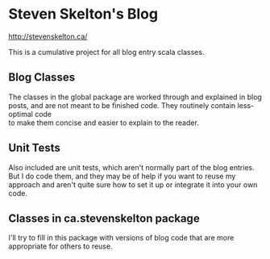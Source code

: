 # Steven Skelton's Blog
<http://stevenskelton.ca/>

This is a cumulative project for all blog entry scala classes.

## Blog Classes

The classes in the global package are worked through and explained in blog posts,
and are not meant to be finished code.  They routinely contain less-optimal code  
to make them concise and easier to explain to the reader.

## Unit Tests

Also included are unit tests, which aren't normally part of the blog entries.
But I do code them, and they may be of help if you want to reuse my approach and
aren't quite sure how to set it up or integrate it into your own code.

## Classes in ca.stevenskelton package

I'll try to fill in this package with versions of blog code that are more appropriate 
for others to reuse.